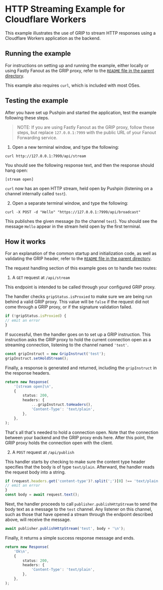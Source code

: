 # HTTP Streaming Example for Cloudflare Workers

This example illustrates the use of GRIP to stream HTTP responses
using a Cloudflare Workers application as the backend.

## Running the example

For instructions on setting up and running the example, either locally or using
Fastly Fanout as the GRIP proxy, refer to the [`README` file in the parent directory](../).

This example also requires `curl`, which is included with most OSes.

## Testing the example

After you have set up Pushpin and started the application, test the example
following these steps.

> NOTE: If you are using Fastly Fanout as the GRIP proxy, follow these steps, but
replace `127.0.0.1:7999` with the public URL of your Fanout Forwarding service.

1. Open a new terminal window, and type the following:

```
curl http://127.0.0.1:7999/api/stream
```

You should see the following response text, and then the response should hang open:
```
[stream open]
```

`curl` now has an open HTTP stream, held open by Pushpin (listening on a channel internally called `test`).

2. Open a separate terminal window, and type the following:

```
curl -X POST -d "Hello" "https://127.0.0.1:7999/api/broadcast"
```

This publishes the given message (to the channel `test`).  You should see the message `Hello`
appear in the stream held open by the first terminal.

## How it works

For an explanation of the common startup and initialization code, as well as
validating the GRIP header, refer to the [`README` file in the parent
directory](../README.md#description-of-common-code-between-the-examples).

The request handling section of this example goes on to handle two routes:

1. A `GET` request at `/api/stream`

This endpoint is intended to be called through your configured GRIP proxy.

The handler checks `gripStatus.isProxied` to make sure we are being run behind a valid
GRIP proxy. This value will be `false` if the request did not come through a GRIP proxy,
or if the signature validation failed.

```typescript
if (!gripStatus.isProxied) {
// emit an error
}
```

If successful, then the handler goes on to set up a GRIP instruction.
This instruction asks the GRIP proxy to hold the current connection open
as a streaming connection, listening to the channel named `'test'`.

```typescript
const gripInstruct = new GripInstruct('test');
gripInstruct.setHoldStream();
```

Finally, a response is generated and returned, including the
`gripInstruct` in the response headers.

```typescript
return new Response(
    '[stream open]\n',
    {
        status: 200,
        headers: {
            ...gripInstruct.toHeaders(),
            'Content-Type': 'text/plain',
        },
    },
);
```

That's all that's needed to hold a connection open. Note that the connection between
your backend and the GRIP proxy ends here. After this point, the GRIP proxy holds the
connection open with the client.

2. A `POST` request at `/api/publish`

This handler starts by checking to make sure the content type header specifies that
the body is of type `text/plain`. Afterward, the handler reads the request body into
a string.

```typescript
if (request.headers.get('content-type')?.split(';')[0] !== 'text/plain') {
// emit an error
}
const body = await request.text();
```

Next, the handler proceeds to call `publisher.publishHttpStream` to send the
body text as a message to the `test` channel. Any listener on this channel,
such as those that have opened a stream through the endpoint described above,
will receive the message.

```typescript
await publisher.publishHttpStream('test', body + '\n');
```

Finally, it returns a simple success response message and ends.

```typescript
return new Response(
    'Ok\n',
    {
        status: 200,
        headers: {
            'Content-Type': 'text/plain',
        },
    },
);
```
